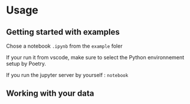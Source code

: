 # Usage

## Getting started with examples

Chose a notebook `.ipynb` from the `example` foler

If your run it from vscode, make sure to select the Python environnement setup by Poetry.

If you run the jupyter server by yourself :
`notebook`


## Working with your data

